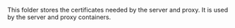 
This folder stores the certificates needed by the server and proxy.
It is used by the server and proxy containers. 
